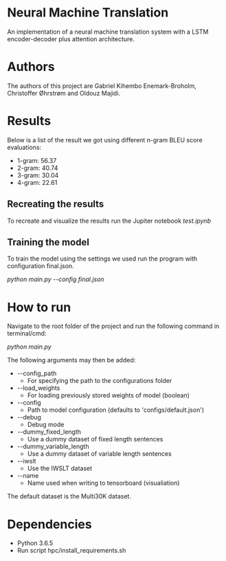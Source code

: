 # Neural Machine Translation
An implementation of a neural machine translation system with a LSTM encoder-decoder plus attention architecture.

# Authors
The authors of this project are Gabriel Kihembo Enemark-Broholm, Christoffer Øhrstrøm and Oldouz Majidi.

# Results
Below is a list of the result we got using different n-gram BLEU score evaluations:
* 1-gram: 56.37
* 2-gram: 40.74
* 3-gram: 30.04
* 4-gram: 22.61

## Recreating the results
To recreate and visualize the results run the Jupiter notebook *test.ipynb*

## Training the model
To train the model using the settings we used run the program with configuration final.json.

*python main.py --config final.json*

# How to run
Navigate to the root folder of the project and run the following command in terminal/cmd:

*python main.py*

The following arguments may then be added:

* --config_path
  + For specifying the path to the configurations folder
* --load_weights
  + For loading previously stored weights of model (boolean)
* --config
  + Path to model configuration (defaults to 'configs/default.json')
* --debug
  + Debug mode
* --dummy_fixed_length
  + Use a dummy dataset of fixed length sentences
* --dummy_variable_length
  + Use a dummy dataset of variable length sentences
* --iwslt
  + Use the IWSLT dataset
* --name
  + Name used when writing to tensorboard (visualiation)

The default dataset is the Multi30K dataset.


# Dependencies
* Python 3.6.5
* Run script hpc/install_requirements.sh
